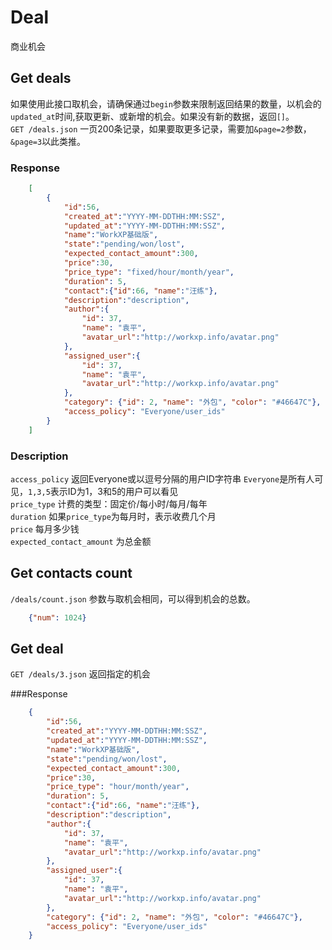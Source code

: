 # Deal
商业机会

## Get deals
如果使用此接口取机会，请确保通过`begin`参数来限制返回结果的数量，以机会的`updated_at`时间,获取更新、或新增的机会。如果没有新的数据，返回`[]`。  
`GET /deals.json`  一页200条记录，如果要取更多记录，需要加`&page=2`参数，`&page=3`以此类推。

### Response

```json
	[
		{
			"id":56,
			"created_at":"YYYY-MM-DDTHH:MM:SSZ",
			"updated_at":"YYYY-MM-DDTHH:MM:SSZ",
			"name":"WorkXP基础版",  
			"state":"pending/won/lost",
			"expected_contact_amount":300,
			"price":30,
			"price_type": "fixed/hour/month/year",
			"duration": 5,
			"contact":{"id":66, "name":"汪练"},
			"description":"description",
			"author":{
				"id": 37,
				"name": "袁平",
				"avatar_url":"http://workxp.info/avatar.png"
			},
			"assigned_user":{
				"id": 37,
				"name": "袁平",
				"avatar_url":"http://workxp.info/avatar.png"
			},
			"category": {"id": 2, "name": "外包", "color": "#46647C"},
			"access_policy": "Everyone/user_ids"
		}
	]
```

### Description
`access_policy` 返回Everyone或以逗号分隔的用户ID字符串 `Everyone`是所有人可见，`1,3,5`表示ID为1，3和5的用户可以看见  
`price_type` 计费的类型：固定价/每小时/每月/每年   
`duration` 如果`price_type`为每月时，表示收费几个月  
`price` 每月多少钱  
`expected_contact_amount` 为总金额  

## Get contacts count
`/deals/count.json` 参数与取机会相同，可以得到机会的总数。

```json
	{"num": 1024}
```

## Get deal
`GET /deals/3.json` 返回指定的机会

###Response

```json
	{
		"id":56,
		"created_at":"YYYY-MM-DDTHH:MM:SSZ",
		"updated_at":"YYYY-MM-DDTHH:MM:SSZ",
		"name":"WorkXP基础版",  
		"state":"pending/won/lost",
		"expected_contact_amount":300,
		"price":30,
		"price_type": "hour/month/year",
		"duration": 5,
		"contact":{"id":66, "name":"汪练"},
		"description":"description",
		"author":{
			"id": 37,
			"name": "袁平",
			"avatar_url":"http://workxp.info/avatar.png"
		},
		"assigned_user":{
			"id": 37,
			"name": "袁平",
			"avatar_url":"http://workxp.info/avatar.png"
		},
		"category": {"id": 2, "name": "外包", "color": "#46647C"},
		"access_policy": "Everyone/user_ids"
	}
```